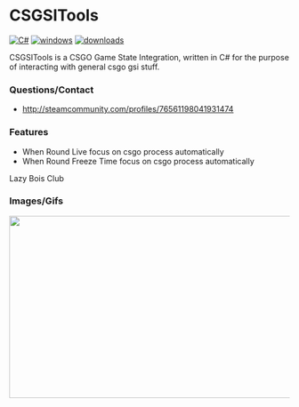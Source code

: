 # CSGSITools

[![C#](https://img.shields.io/badge/language-C%23-green.svg)](https://en.wikipedia.org/wiki/C%2B%2B)
[![windows](https://img.shields.io/badge/platform-windows-blue.svg)](https://en.wikipedia.org/wiki/Microsoft_Windows)
[![downloads](https://img.shields.io/github/downloads/sp0ok3r/CSGSITools/total.svg)](https://github.com/CSGSITools/Mercury)

CSGSITools is a CSGO Game State Integration, written in C# for the purpose of interacting with general csgo gsi stuff.

### Questions/Contact
* http://steamcommunity.com/profiles/76561198041931474

### Features
* When Round Live focus on csgo process automatically
* When Round Freeze Time focus on csgo process automatically

Lazy Bois Club


### Images/Gifs

<img align="left" width="606" height="328" src="https://raw.githubusercontent.com/sp0ok3r/CSGSITools/master/images/csgsiTool1.png">
